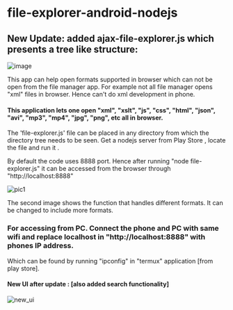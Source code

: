 # file-explorer-android-nodejs

## New Update: added ajax-file-explorer.js which presents a tree like structure:
![image](https://user-images.githubusercontent.com/20777854/42010994-ec55819c-7aae-11e8-87f5-a4a66f07ce38.png)

This app can help open formats supported in browser which can not be open from the file manager app.
For example not all file manager opens "xml" files in browser. Hence can't do xml development in phone.
#### This application lets one open "xml", "xslt", "js", "css", "html", "json", "avi", "mp3", "mp4", "jpg", "png", etc all in browser.

The 'file-explorer.js' file can be placed in any directory from which the directory tree needs to be seen.
Get a nodejs server from Play Store , locate the file and run it . 

By default the code uses 8888 port. Hence after running "node file-explorer.js" it can be accessed from the browser through "http://localhost:8888"

![pic1](https://user-images.githubusercontent.com/20777854/41424001-6b7c50b2-701a-11e8-96e5-9f1869cb2773.png)

The second image shows the function that handles different formats. It can be changed to include more formats.

### For accessing from PC. Connect the phone and PC with same wifi and replace localhost in "http://localhost:8888" with phones IP address.
Which can be found by running "ipconfig" in "termux" application [from play store].

#### New UI after update : [also added search functionality]
![new_ui](https://user-images.githubusercontent.com/20777854/41619821-369f67a8-7425-11e8-9fd0-681feed772a8.png)
